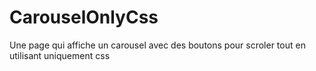 # CarouselOnlyCss
Une page qui affiche un carousel avec des boutons pour  scroler tout en utilisant uniquement css
